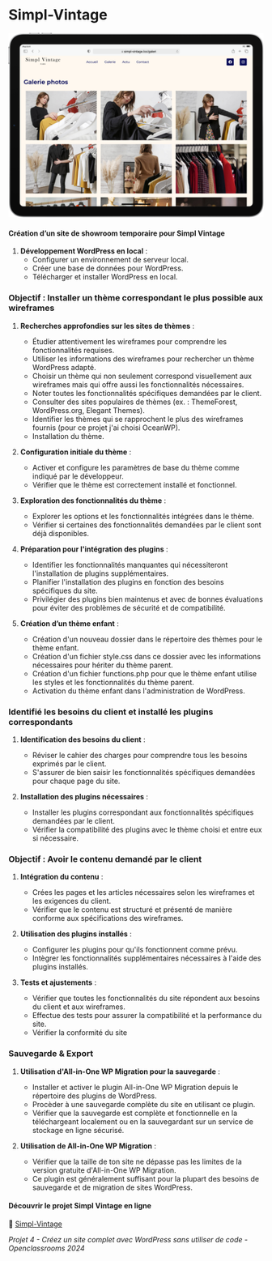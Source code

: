 # Simpl-Vintage
![Simpl-Vintage](simpl-vintage.png)

#### Création d’un site de showroom temporaire pour Simpl Vintage

1. **Développement WordPress en local** :
   - Configurer un environnement de serveur local.
   - Créer une base de données pour WordPress.
   - Télécharger et installer WordPress en local.

### Objectif : Installer un thème correspondant le plus possible aux wireframes

1. **Recherches approfondies sur les sites de thèmes** :
   - Étudier attentivement les wireframes pour comprendre les fonctionnalités requises.
   - Utiliser les informations des wireframes pour rechercher un thème WordPress adapté.
   - Choisir un thème qui non seulement correspond visuellement aux wireframes mais qui offre aussi les fonctionnalités nécessaires.
   - Noter toutes les fonctionnalités spécifiques demandées par le client.
   - Consulter des sites populaires de thèmes (ex. : ThemeForest, WordPress.org, Elegant Themes).
   - Identifier les thèmes qui se rapprochent le plus des wireframes fournis (pour ce projet j'ai choisi OceanWP).
   - Installation du thème.

2. **Configuration initiale du thème** :
   - Activer et configure les paramètres de base du thème comme indiqué par le développeur.
   - Vérifier que le thème est correctement installé et fonctionnel.

3. **Exploration des fonctionnalités du thème** :
   - Explorer les options et les fonctionnalités intégrées dans le thème.
   - Vérifier si certaines des fonctionnalités demandées par le client sont déjà disponibles.

4. **Préparation pour l'intégration des plugins** :
   - Identifier les fonctionnalités manquantes qui nécessiteront l'installation de plugins supplémentaires.
   - Planifier l'installation des plugins en fonction des besoins spécifiques du site.
   - Privilégier des plugins bien maintenus et avec de bonnes évaluations pour éviter des problèmes de sécurité et de compatibilité.

5. **Création d’un thème enfant** :
   - Création d'un nouveau dossier dans le répertoire des thèmes pour le thème enfant.
   - Création d'un fichier style.css dans ce dossier avec les informations nécessaires pour hériter du thème parent.
   - Création d'un fichier functions.php pour que le thème enfant utilise les styles et les fonctionnalités du thème parent.
   - Activation du thème enfant dans l'administration de WordPress.

### Identifié les besoins du client et installé les plugins correspondants

1. **Identification des besoins du client** :
   - Réviser le cahier des charges pour comprendre tous les besoins exprimés par le client.
   - S'assurer de bien saisir les fonctionnalités spécifiques demandées pour chaque page du site.

2. **Installation des plugins nécessaires** :
   - Installer les plugins correspondant aux fonctionnalités spécifiques demandées par le client.
   - Vérifier la compatibilité des plugins avec le thème choisi et entre eux si nécessaire.

### Objectif : Avoir le contenu demandé par le client

1. **Intégration du contenu** :
   - Crées les pages et les articles nécessaires selon les wireframes et les exigences du client.
   - Vérifier que le contenu est structuré et présenté de manière conforme aux spécifications des wireframes.

2. **Utilisation des plugins installés** :
   - Configurer les plugins pour qu'ils fonctionnent comme prévu.
   - Intègrer les fonctionnalités supplémentaires nécessaires à l'aide des plugins installés.

3. **Tests et ajustements** :
   - Vérifier que toutes les fonctionnalités du site répondent aux besoins du client et aux wireframes.
   - Effectue des tests pour assurer la compatibilité et la performance du site.
   - Vérifier la conformité du site

### Sauvegarde & Export

1. **Utilisation d'All-in-One WP Migration pour la sauvegarde** :
   - Installer et activer le plugin All-in-One WP Migration depuis le répertoire des plugins de WordPress.
   - Procèder à une sauvegarde complète du site en utilisant ce plugin.
   - Vérifier que la sauvegarde est complète et fonctionnelle en la téléchargeant localement ou en la sauvegardant sur un service de stockage en ligne sécurisé.

2. **Utilisation de All-in-One WP Migration** :
   - Vérifier que la taille de ton site ne dépasse pas les limites de la version gratuite d'All-in-One WP Migration.
   - Ce plugin est généralement suffisant pour la plupart des besoins de sauvegarde et de migration de sites WordPress.

#### Découvrir le projet Simpl Vintage en ligne
🔗 [Simpl-Vintage](https://simpl-vintage.assoumani.pro/)
<p><em>Projet 4 - Créez un site complet avec WordPress sans utiliser de code - Openclassrooms 2024</em></p>
